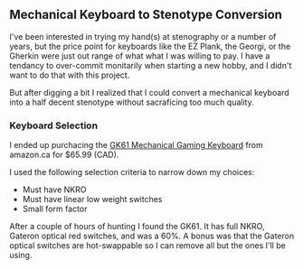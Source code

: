 ## Mechanical Keyboard to Stenotype Conversion

I've been interested in trying my hand(s) at stenography or a number of years, but the price point for keyboards like the EZ Plank, the Georgi, or the Gherkin were just out range of what what I was willing to pay. I have a tendancy to over-commit monitarily when starting a new hobby, and I didn't want to do that with this project.

But after digging a bit I realized that I could convert a mechanical keyboard into a half decent stenotype without sacraficing too much quality. 

### Keyboard Selection

I ended up purchacing the [GK61 Mechanical Gaming Keyboard](https://www.amazon.ca/gp/product/B07QYHPCHD/ref=ppx_yo_dt_b_asin_title_o02_s00?ie=UTF8&psc=1) from amazon.ca for $65.99 (CAD).

I used the following selection criteria to narrow down my choices:

- Must have NKRO
- Must have linear low weight switches
- Small form factor

After a couple of hours of hunting I found the GK61. It has full NKRO, Gateron optical red switches, and was a 60%. A bonus was that the Gateron optical switches are hot-swappable so I can remove all but the ones I'll be using.




